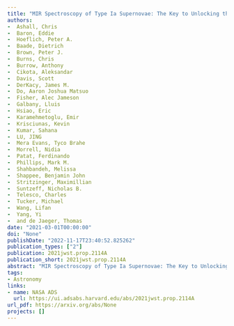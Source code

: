 ```yaml
---
title: "MIR Spectroscopy of Type Ia Supernovae: The Key to Unlocking their Explosions and Element Production"
authors:
-  Ashall, Chris
-  Baron, Eddie
-  Hoeflich, Peter A.
-  Baade, Dietrich
-  Brown, Peter J.
-  Burns, Chris
-  Burrow, Anthony
-  Cikota, Aleksandar
-  Davis, Scott
-  DerKacy, James M.
-  Do, Aaron Joshua Matsuo
-  Fisher, Alec Jameson
-  Galbany, Lluis
-  Hsiao, Eric
-  Karamehmetoglu, Emir
-  Krisciunas, Kevin
-  Kumar, Sahana
-  LU, JING
-  Mera Evans, Tyco Brahe
-  Morrell, Nidia
-  Patat, Ferdinando
-  Phillips, Mark M.
-  Shahbandeh, Melissa
-  Shappee, Benjamin John
-  Stritzinger, Maximillian
-  Suntzeff, Nicholas B.
-  Telesco, Charles
-  Tucker, Michael
-  Wang, Lifan
-  Yang, Yi
-  and de Jaeger, Thomas
date: "2021-03-01T00:00:00"
doi: "None"
publishDate: "2022-11-17T23:40:52.825262"
publication_types: ["2"]
publication: 2021jwst.prop.2114A
publication_short: 2021jwst.prop.2114A
abstract: "MIR Spectroscopy of Type Ia Supernovae: The Key to Unlocking their Explosions and Element Production"
tags:
- Astronomy
links:
- name: NASA ADS
  url: https://ui.adsabs.harvard.edu/abs/2021jwst.prop.2114A
url_pdf: https://arxiv.org/abs/None
projects: []
---
```

